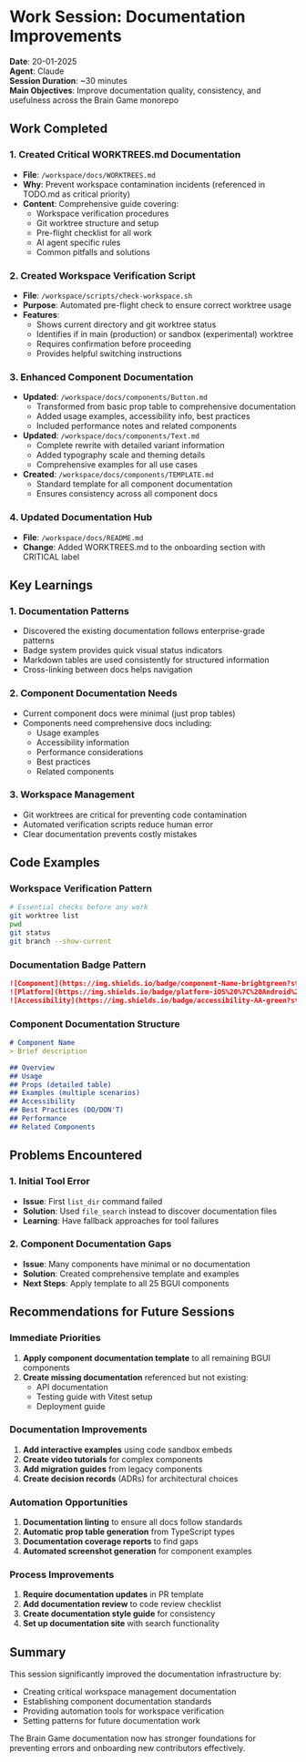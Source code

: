 # Work Session: Documentation Improvements

**Date**: 20-01-2025  
**Agent**: Claude  
**Session Duration**: ~30 minutes  
**Main Objectives**: Improve documentation quality, consistency, and usefulness across the Brain Game monorepo

## Work Completed

### 1. Created Critical WORKTREES.md Documentation
- **File**: `/workspace/docs/WORKTREES.md`
- **Why**: Prevent workspace contamination incidents (referenced in TODO.md as critical priority)
- **Content**: Comprehensive guide covering:
  - Workspace verification procedures
  - Git worktree structure and setup
  - Pre-flight checklist for all work
  - AI agent specific rules
  - Common pitfalls and solutions

### 2. Created Workspace Verification Script
- **File**: `/workspace/scripts/check-workspace.sh`
- **Purpose**: Automated pre-flight check to ensure correct worktree usage
- **Features**:
  - Shows current directory and git worktree status
  - Identifies if in main (production) or sandbox (experimental) worktree
  - Requires confirmation before proceeding
  - Provides helpful switching instructions

### 3. Enhanced Component Documentation
- **Updated**: `/workspace/docs/components/Button.md`
  - Transformed from basic prop table to comprehensive documentation
  - Added usage examples, accessibility info, best practices
  - Included performance notes and related components
- **Updated**: `/workspace/docs/components/Text.md`
  - Complete rewrite with detailed variant information
  - Added typography scale and theming details
  - Comprehensive examples for all use cases
- **Created**: `/workspace/docs/components/TEMPLATE.md`
  - Standard template for all component documentation
  - Ensures consistency across all component docs

### 4. Updated Documentation Hub
- **File**: `/workspace/docs/README.md`
- **Change**: Added WORKTREES.md to the onboarding section with CRITICAL label

## Key Learnings

### 1. Documentation Patterns
- Discovered the existing documentation follows enterprise-grade patterns
- Badge system provides quick visual status indicators
- Markdown tables are used consistently for structured information
- Cross-linking between docs helps navigation

### 2. Component Documentation Needs
- Current component docs were minimal (just prop tables)
- Components need comprehensive docs including:
  - Usage examples
  - Accessibility information
  - Performance considerations
  - Best practices
  - Related components

### 3. Workspace Management
- Git worktrees are critical for preventing code contamination
- Automated verification scripts reduce human error
- Clear documentation prevents costly mistakes

## Code Examples

### Workspace Verification Pattern
```bash
# Essential checks before any work
git worktree list
pwd
git status
git branch --show-current
```

### Documentation Badge Pattern
```markdown
![Component](https://img.shields.io/badge/component-Name-brightgreen?style=flat-square)
![Platform](https://img.shields.io/badge/platform-iOS%20%7C%20Android%20%7C%20Web-lightgrey?style=flat-square)
![Accessibility](https://img.shields.io/badge/accessibility-AA-green?style=flat-square)
```

### Component Documentation Structure
```markdown
# Component Name
> Brief description

## Overview
## Usage
## Props (detailed table)
## Examples (multiple scenarios)
## Accessibility
## Best Practices (DO/DON'T)
## Performance
## Related Components
```

## Problems Encountered

### 1. Initial Tool Error
- **Issue**: First `list_dir` command failed
- **Solution**: Used `file_search` instead to discover documentation files
- **Learning**: Have fallback approaches for tool failures

### 2. Component Documentation Gaps
- **Issue**: Many components have minimal or no documentation
- **Solution**: Created comprehensive template and examples
- **Next Steps**: Apply template to all 25 BGUI components

## Recommendations for Future Sessions

### Immediate Priorities
1. **Apply component documentation template** to all remaining BGUI components
2. **Create missing documentation** referenced but not existing:
   - API documentation
   - Testing guide with Vitest setup
   - Deployment guide

### Documentation Improvements
1. **Add interactive examples** using code sandbox embeds
2. **Create video tutorials** for complex components
3. **Add migration guides** from legacy components
4. **Create decision records** (ADRs) for architectural choices

### Automation Opportunities
1. **Documentation linting** to ensure all docs follow standards
2. **Automatic prop table generation** from TypeScript types
3. **Documentation coverage reports** to find gaps
4. **Automated screenshot generation** for component examples

### Process Improvements
1. **Require documentation updates** in PR template
2. **Add documentation review** to code review checklist
3. **Create documentation style guide** for consistency
4. **Set up documentation site** with search functionality

## Summary

This session significantly improved the documentation infrastructure by:
- Creating critical workspace management documentation
- Establishing component documentation standards
- Providing automation tools for workspace verification
- Setting patterns for future documentation work

The Brain Game documentation now has stronger foundations for preventing errors and onboarding new contributors effectively.